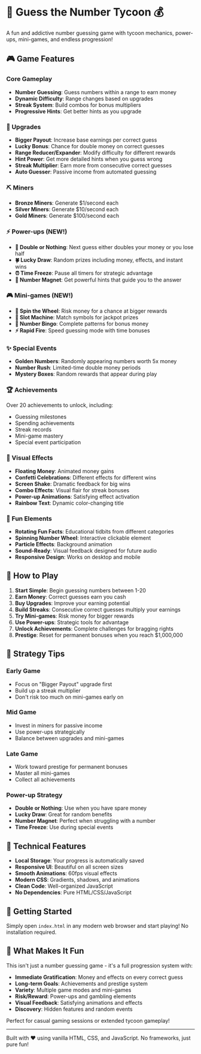 # 🎯 Guess the Number Tycoon 💰

A fun and addictive number guessing game with tycoon mechanics, power-ups, mini-games, and endless progression!

## 🎮 Game Features

### Core Gameplay
- **Number Guessing**: Guess numbers within a range to earn money
- **Dynamic Difficulty**: Range changes based on upgrades
- **Streak System**: Build combos for bonus multipliers
- **Progressive Hints**: Get better hints as you upgrade

### 🚀 Upgrades
- **Bigger Payout**: Increase base earnings per correct guess
- **Lucky Bonus**: Chance for double money on correct guesses
- **Range Reducer/Expander**: Modify difficulty for different rewards
- **Hint Power**: Get more detailed hints when you guess wrong
- **Streak Multiplier**: Earn more from consecutive correct guesses
- **Auto Guesser**: Passive income from automated guessing

### ⛏️ Miners
- **Bronze Miners**: Generate $1/second each
- **Silver Miners**: Generate $10/second each  
- **Gold Miners**: Generate $100/second each

### ⚡ Power-ups (NEW!)
- **🎲 Double or Nothing**: Next guess either doubles your money or you lose half
- **🍀 Lucky Draw**: Random prizes including money, effects, and instant wins
- **⏰ Time Freeze**: Pause all timers for strategic advantage
- **🧲 Number Magnet**: Get powerful hints that guide you to the answer

### 🎮 Mini-games (NEW!)
- **🎰 Spin the Wheel**: Risk money for a chance at bigger rewards
- **🎰 Slot Machine**: Match symbols for jackpot prizes
- **🎯 Number Bingo**: Complete patterns for bonus money
- **⚡ Rapid Fire**: Speed guessing mode with time bonuses

### ✨ Special Events
- **Golden Numbers**: Randomly appearing numbers worth 5x money
- **Number Rush**: Limited-time double money periods
- **Mystery Boxes**: Random rewards that appear during play

### 🏆 Achievements
Over 20 achievements to unlock, including:
- Guessing milestones
- Spending achievements  
- Streak records
- Mini-game mastery
- Special event participation

### 🌟 Visual Effects
- **Floating Money**: Animated money gains
- **Confetti Celebrations**: Different effects for different wins
- **Screen Shake**: Dramatic feedback for big wins
- **Combo Effects**: Visual flair for streak bonuses
- **Power-up Animations**: Satisfying effect activation
- **Rainbow Text**: Dynamic color-changing title

### 💫 Fun Elements
- **Rotating Fun Facts**: Educational tidbits from different categories
- **Spinning Number Wheel**: Interactive clickable element
- **Particle Effects**: Background animation
- **Sound-Ready**: Visual feedback designed for future audio
- **Responsive Design**: Works on desktop and mobile

## 🎯 How to Play

1. **Start Simple**: Begin guessing numbers between 1-20
2. **Earn Money**: Correct guesses earn you cash
3. **Buy Upgrades**: Improve your earning potential
4. **Build Streaks**: Consecutive correct guesses multiply your earnings
5. **Try Mini-games**: Risk money for bigger rewards
6. **Use Power-ups**: Strategic tools for advantage
7. **Unlock Achievements**: Complete challenges for bragging rights
8. **Prestige**: Reset for permanent bonuses when you reach $1,000,000

## 🚀 Strategy Tips

### Early Game
- Focus on "Bigger Payout" upgrade first
- Build up a streak multiplier
- Don't risk too much on mini-games early on

### Mid Game  
- Invest in miners for passive income
- Use power-ups strategically
- Balance between upgrades and mini-games

### Late Game
- Work toward prestige for permanent bonuses
- Master all mini-games
- Collect all achievements

### Power-up Strategy
- **Double or Nothing**: Use when you have spare money
- **Lucky Draw**: Great for random benefits
- **Number Magnet**: Perfect when struggling with a number
- **Time Freeze**: Use during special events

## 🎨 Technical Features

- **Local Storage**: Your progress is automatically saved
- **Responsive UI**: Beautiful on all screen sizes  
- **Smooth Animations**: 60fps visual effects
- **Modern CSS**: Gradients, shadows, and animations
- **Clean Code**: Well-organized JavaScript
- **No Dependencies**: Pure HTML/CSS/JavaScript

## 🏁 Getting Started

Simply open `index.html` in any modern web browser and start playing! No installation required.

## 🎊 What Makes It Fun

This isn't just a number guessing game - it's a full progression system with:
- **Immediate Gratification**: Money and effects on every correct guess
- **Long-term Goals**: Achievements and prestige system
- **Variety**: Multiple game modes and mini-games
- **Risk/Reward**: Power-ups and gambling elements
- **Visual Feedback**: Satisfying animations and effects
- **Discovery**: Hidden features and random events

Perfect for casual gaming sessions or extended tycoon gameplay!

---

Built with ❤️ using vanilla HTML, CSS, and JavaScript. No frameworks, just pure fun!
